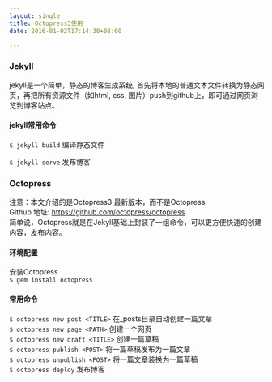 ```yaml
---
layout: single
title: Octopress3使用
date: 2016-01-02T17:14:30+08:00

---
```



### Jekyll 

   jekyll是一个简单，静态的博客生成系统, 首先将本地的普通文本文件转换为静态网页，再把所有资源文件（如html, css, 图片）push到github上，即可通过网页浏览到博客站点。

#### jekyll常用命令

`$ jekyll build` 编译静态文件  <br />

`$ jekyll serve` 发布博客  <br />

### Octopress
	
注意：本文介绍的是Octopress3 最新版本，而不是Octopress  <br />
Github 地址: <https://github.com/octopress/octopress>  <br />
简单说，Octopress就是在Jekyll基础上封装了一组命令，可以更方便快速的创建内容，发布内容。

#### 环境配置

安装Octopress  <br />
`$ gem install octopress`

#### 常用命令

`$ octopress new post <TITLE>` 在_posts目录自动创建一篇文章  <br />
`$ octopress new page <PATH>` 创建一个网页  <br />
`$ octopress new draft <TITLE>` 创建一篇草稿  <br />
`$ octopress publish <POST>` 将一篇草稿发布为一篇文章  <br />
`$ octopress unpublish <POST>` 将一篇文章装换为一篇草稿  <br />
`$ octopress deploy` 发布博客  <br />

